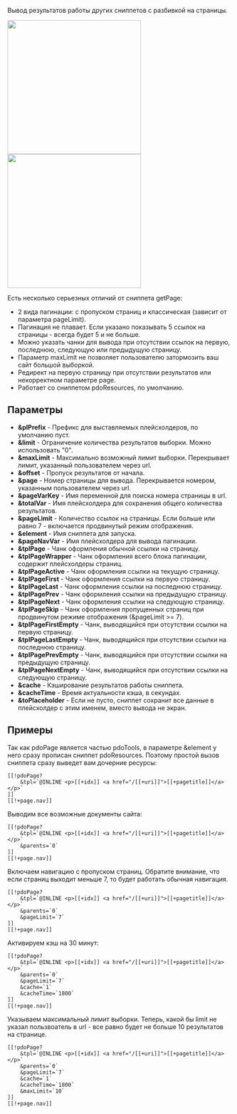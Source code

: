 Вывод результатов работы других сниппетов с разбивкой на страницы.

<a rel="fancybox" href="http://st.bezumkin.ru/files/7/e/a/7ea43b037fac16e28073cca778602c68.png"><img src="http://st.bezumkin.ru/files/7/e/a/7ea43b037fac16e28073cca778602c68.png" width="300" class="fancybox thumbnail center"></a>
<a rel="fancybox" href="http://st.bezumkin.ru/files/6/a/e/6aeef74bd91fda2a92600802289ac5e9.png"><img src="http://st.bezumkin.ru/files/6/a/e/6aeef74bd91fda2a92600802289ac5e9.png" width="300" class="fancybox thumbnail center"></a>

Есть несколько серьезных отличий от сниппета getPage:
* 2 вида пагинации: с пропуском страниц и классическая (зависит от параметра pageLimit).
* Пагинация не плавает. Если указано показывать 5 ссылок на страницы - всегда будет 5 и не больше.
* Можно указать чанки для вывода при отсутствии ссылок на первую, последнюю, следующую или предыдущую страницу.
* Параметр maxLimit не позволяет пользователю затормозить ваш сайт большой выборкой.
* Редирект на первую страницу при отсутствии результатов или некорректном параметре page.
* Работает со сниппетом pdoResources, по умолчанию.

## Параметры
* **&plPrefix** - Префикс для выставляемых плейсхолдеров, по умолчанию пуст.
* **&limit** - Ограничение количества результатов выборки. Можно использовать "0".
* **&maxLimit** - Максимально возможный лимит выборки. Перекрывает лимит, указанный пользователем через url.
* **&offset** - Пропуск результатов от начала.
* **&page** - Номер страницы для вывода. Перекрывается номером, указанным пользователем через url.
* **&pageVarKey** - Имя переменной для поиска номера страницы в url.
* **&totalVar** - Имя плейсхолдера для сохранения общего количества результатов.
* **&pageLimit** - Количество ссылок на страницы. Если больше или равно 7 - включается продвинутый режим отображения.
* **&element** - Имя сниппета для запуска.
* **&pageNavVar** - Имя плейсхолдера для вывода пагинации.
* **&tplPage** - Чанк оформления обычной ссылки на страницу.
* **&tplPageWrapper** - Чанк оформления всего блока пагинации, содержит плейсхолдеры страниц.
* **&tplPageActive** - Чанк оформления ссылки на текущую страницу.
* **&tplPageFirst** - Чанк оформления ссылки на первую страницу.
* **&tplPageLast** - Чанк оформления ссылки на последнюю страницу.
* **&tplPagePrev** - Чанк оформления ссылки на предыдущую страницу.
* **&tplPageNext** - Чанк оформления ссылки на следующую страницу.
* **&tplPageSkip** - Чанк оформления пропущенных страниц при продвинутом режиме отображения (&pageLimit >= 7).
* **&tplPageFirstEmpty** - Чанк, выводящийся при отсутствии ссылки на первую страницу.
* **&tplPageLastEmpty** - Чанк, выводящийся при отсутствии ссылки на последнюю страницу.
* **&tplPagePrevEmpty** - Чанк, выводящийся при отсутствии ссылки на предыдущую страницу.
* **&tplPageNextEmpty** - Чанк, выводящийся при отсутствии ссылки на следующую страницу.
* **&cache** - Кэширование результатов работы сниппета.
* **&cacheTime** - Время актуальности кэша, в секундах.
* **&toPlaceholder** - Если не пусто, сниппет сохранит все данные в плейсхолдер с этим именем, вместо вывода не экран.


## Примеры
Так как pdoPage является частью pdoTools, в параметре &element у него сразу прописан сниппет pdoResources. Поэтому простой вызов сниппета сразу выведет вам дочерние ресурсы:
```
[[!pdoPage?
	&tpl=`@INLINE <p>[[+idx]] <a href="/[[+uri]]">[[+pagetitle]]</a></p>`
]]
[[!+page.nav]]
```

Выводим все возможные документы сайта:
```
[[!pdoPage?
	&tpl=`@INLINE <p>[[+idx]] <a href="/[[+uri]]">[[+pagetitle]]</a></p>`
	&parents=`0`
]]
[[!+page.nav]]
```

Включаем навигацию с пропуском страниц. Обратите внимание, что если страниц выходит меньше 7, то будет работать обычная навигация.
```
[[!pdoPage?
	&tpl=`@INLINE <p>[[+idx]] <a href="/[[+uri]]">[[+pagetitle]]</a></p>`
	&parents=`0`
	&pageLimit=`7`
]]
[[!+page.nav]]
```

Активируем кэш на 30 минут:
```
[[!pdoPage?
	&tpl=`@INLINE <p>[[+idx]] <a href="/[[+uri]]">[[+pagetitle]]</a></p>`
	&parents=`0`
	&pageLimit=`7`
	&cache=`1`
	&cacheTime=`1800`
]]
[[!+page.nav]]
```

Указываем максимальный лимит выборки. Теперь, какой бы limit не указал пользвоатель в url - все равно будет не больше 10 результатов на странице.
```
[[!pdoPage?
	&tpl=`@INLINE <p>[[+idx]] <a href="/[[+uri]]">[[+pagetitle]]</a></p>`
	&parents=`0`
	&pageLimit=`7`
	&cache=`1`
	&cacheTime=`1800`
	&maxLimit=`10`
]]
[[!+page.nav]]
```